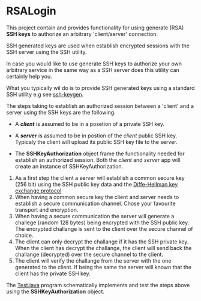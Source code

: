 # RSALogin 



This project contain and provides functionality for using generate (RSA) **SSH keys** to authorize an arbitrary 'client/server' connection.

SSH generated keys are used when establish encrypted sessions with the SSH server using the SSH utility.

In case you would like to use generate SSH keys to authorize your own arbitrary service in the same way as
a SSH server does this utility can certainly help you. 

What you typically wil do is to provide SSH generated keys using a standard SSH utility e.g
see [ssh-keygen](https://www.ssh.com/academy/ssh/keygen).

The steps taking to establish an authorized session between a 'client' and a server using the SSH keys are the following.

* A *__client__* is assumed to be in a posetion of a private SSH key.
* A *__server__* is assumed to be in postion of the _client_ public SSH key. Typicaly the client will upload its public SSH key file to the server.

* The **SSHKeyAuthorization** object frame the functionality needed for establish an authorized session. Both the _client_ and _server_ app will create an instance of SSHKeyAuthorization.

 
1. As a first step the client a server will establish a common secure key (256 bit) using the SSH public key data and the [Diffe-Hellman key exchange protocol](https://en.wikipedia.org/wiki/Diffie%E2%80%93Hellman_key_exchange)
2. When having a common secure key the client and server needs to establish a secure communication channel. Chose your favourite transport and encryption.
3. When having a secure communication the server will generate a challege (random 128 bytes) being encrypted with the SSH public key. The encrypted challange is sent to the client over the secure channel of choice.
4. The client can only decrypt the challange if it has the SSH private key. When the client has decrypt the challange, the client will send back the challange (decrypted) over the secure channel to the client.
5. The client will verify the challange from the server with the one generated to the client. If being the same the server will known that the client has the private SSH key.


The [Test.java](https://github.com/hoddmimes/RSALogin/blob/main/src/main/java/com/hoddmimes/sshauth/Test.java) program schematically implements and test the steps above using the **SSHKeyAuthorization** object. 
